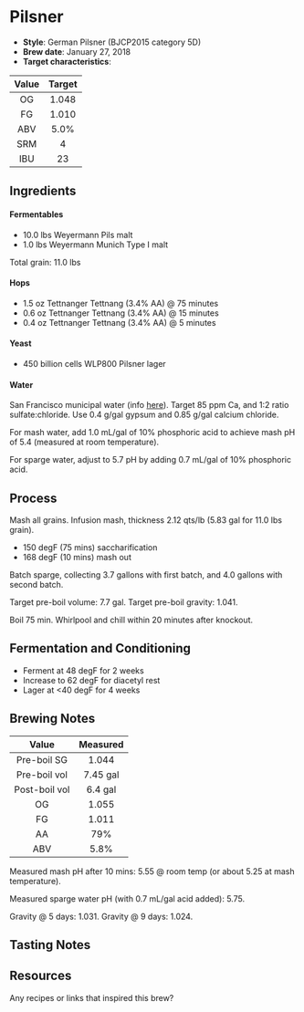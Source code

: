 # Pilsner

* **Style**: German Pilsner (BJCP2015 category 5D)
* **Brew date**: January 27, 2018
* **Target characteristics**: 

| Value      | Target |
| :--------: |:------:|
| OG         | 1.048  | 
| FG         | 1.010  | 
| ABV        | 5.0%   |   
| SRM        | 4      |   
| IBU        | 23     |   

## Ingredients

#### Fermentables

* 10.0 lbs Weyermann Pils malt
* 1.0 lbs Weyermann Munich Type I malt

Total grain: 11.0 lbs

#### Hops

* 1.5 oz Tettnanger Tettnang (3.4% AA) @ 75 minutes
* 0.6 oz Tettnanger Tettnang (3.4% AA) @ 15 minutes
* 0.4 oz Tettnanger Tettnang (3.4% AA) @ 5 minutes

#### Yeast

* 450 billion cells WLP800 Pilsner lager

#### Water

San Francisco municipal water (info [here](/docs/water.md)). Target 85 ppm Ca, and 1:2 ratio sulfate:chloride. Use 0.4 g/gal gypsum and 0.85 g/gal calcium chloride.

For mash water, add 1.0 mL/gal of 10% phosphoric acid to achieve mash pH of 5.4 (measured at room temperature).

For sparge water, adjust to 5.7 pH by adding 0.7 mL/gal of 10% phosphoric acid.

## Process

Mash all grains. Infusion mash, thickness 2.12 qts/lb (5.83 gal for 11.0 lbs grain).

* 150 degF (75 mins) saccharification
* 168 degF (10 mins) mash out

Batch sparge, collecting 3.7 gallons with first batch, and 4.0 gallons with second batch.

Target pre-boil volume: 7.7 gal. Target pre-boil gravity: 1.041.

Boil 75 min. Whirlpool and chill within 20 minutes after knockout.

## Fermentation and Conditioning

* Ferment at 48 degF for 2 weeks
* Increase to 62 degF for diacetyl rest
* Lager at <40 degF for 4 weeks

## Brewing Notes

| Value         | Measured  |
| :-----------: |:---------:|
| Pre-boil SG   | 1.044     |
| Pre-boil vol  | 7.45 gal  |
| Post-boil vol | 6.4 gal   |
| OG            | 1.055     | 
| FG            |  1.011    |
| AA            |   79%     |
| ABV           |  5.8%     |

Measured mash pH after 10 mins: 5.55 @ room temp (or about 5.25 at mash temperature).

Measured sparge water pH (with 0.7 mL/gal acid added): 5.75.

Gravity @ 5 days: 1.031. Gravity @ 9 days: 1.024.


## Tasting Notes

## Resources

Any recipes or links that inspired this brew?

